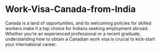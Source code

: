 # Work-Visa-Canada-from-India
Canada is a land of opportunities, and its welcoming policies for skilled workers make it a top choice for Indians seeking employment abroad. Whether you’re an experienced professional or a recent graduate, understanding how to obtain a Canadian work visa is crucial to kick-start your international career. 
